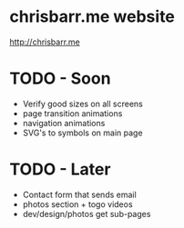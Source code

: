 # chrisbarr.me website
http://chrisbarr.me


# TODO - Soon
* Verify good sizes on all screens
* page transition animations
* navigation animations
* SVG's to symbols on main page

# TODO - Later
* Contact form that sends email
* photos section + togo videos
* dev/design/photos get sub-pages

